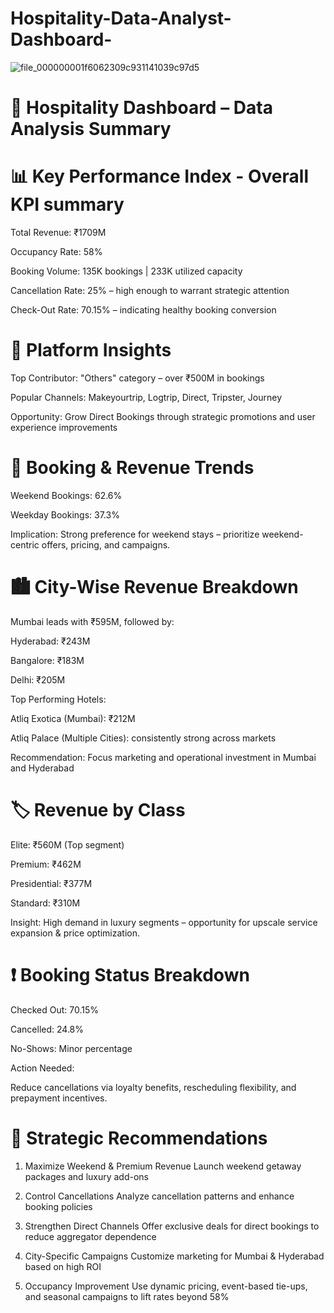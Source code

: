 # Hospitality-Data-Analyst-Dashboard-

![file_000000001f6062309c931141039c97d5](https://github.com/user-attachments/assets/0d1d4181-df80-4e80-9d31-c30acdd1429d)


# 🏨 Hospitality Dashboard – Data Analysis Summary

# 📊 Key Performance Index - Overall KPI summary 


Total Revenue: ₹1709M

Occupancy Rate: 58%

Booking Volume: 135K bookings | 233K utilized capacity

Cancellation Rate: 25% – high enough to warrant strategic attention

Check-Out Rate: 70.15% – indicating healthy booking conversion

# 📱 Platform Insights

Top Contributor: "Others" category – over ₹500M in bookings

Popular Channels: Makeyourtrip, Logtrip, Direct, Tripster, Journey

Opportunity: Grow Direct Bookings through strategic promotions and user experience improvements

# 📅 Booking & Revenue Trends

Weekend Bookings: 62.6%

Weekday Bookings: 37.3%

Implication: Strong preference for weekend stays – prioritize weekend-centric offers, pricing, and campaigns.

# 🏙️ City-Wise Revenue Breakdown

Mumbai leads with ₹595M, followed by:

Hyderabad: ₹243M

Bangalore: ₹183M

Delhi: ₹205M

Top Performing Hotels:

Atliq Exotica (Mumbai): ₹212M

Atliq Palace (Multiple Cities): consistently strong across markets

Recommendation: Focus marketing and operational investment in Mumbai and Hyderabad

# 🏷️ Revenue by Class

Elite: ₹560M (Top segment)

Premium: ₹462M

Presidential: ₹377M

Standard: ₹310M

Insight: High demand in luxury segments – opportunity for upscale service expansion & price optimization.

# ❗ Booking Status Breakdown

Checked Out: 70.15%

Cancelled: 24.8%

No-Shows: Minor percentage

Action Needed:

Reduce cancellations via loyalty benefits, rescheduling flexibility, and prepayment incentives.

# 🧩 Strategic Recommendations

1. Maximize Weekend & Premium Revenue
Launch weekend getaway packages and luxury add-ons

3. Control Cancellations
Analyze cancellation patterns and enhance booking policies

4. Strengthen Direct Channels
Offer exclusive deals for direct bookings to reduce aggregator dependence

5. City-Specific Campaigns
Customize marketing for Mumbai & Hyderabad based on high ROI

6. Occupancy Improvement
Use dynamic pricing, event-based tie-ups, and seasonal campaigns to lift rates beyond 58%


